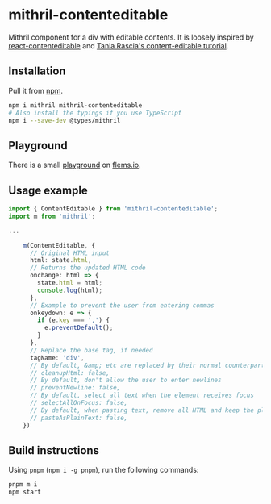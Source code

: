 # mithril-contenteditable

Mithril component for a div with editable contents. It is loosely inspired by [react-contenteditable](https://github.com/lovasoa/react-contenteditable) and [Tania Rascia's content-editable tutorial](https://www.taniarascia.com/content-editable-elements-in-javascript-react).

## Installation

Pull it from [npm](https://www.npmjs.com/package/mithril-contenteditable).

```bash
npm i mithril mithril-contenteditable
# Also install the typings if you use TypeScript
npm i --save-dev @types/mithril
```

## Playground

There is a small [playground](https://flems.io/#0=N4IgtglgJlA2CmIBcBWADAOgEwBoQDMIEBnZAbVADsBDMRJEDACwBcxYQ8BjAe0pfj9kIEAF8cVWvUYArUtz4ChDAMKLBLAKJQILagCMEAAgC8RgBQBKUwD4jwADqUjR3pWIsjH6gNP3RANxOLgD0AFRhRpqQnixM8K5M1JQA5gksPEZxCQCuxPAAThhGYSHBrnweRvAxKkmpCWbmPAUQKRA0sJoAbiw4rgjJOQAOABJssNYmdo7OLkYQ+BZcg5Qj4+ymJmbdPNBGaNaz8-Mr8ENjE3741LD5QXMuouUublVQPGB+3gIYH2A4F7zPhceppb56X4gsHwQGPeawageDawCE+eAYRHIiYPE5vTysTZmM4XFFGAD8WVaYAAysNqFx4MRzP8MB1KIVRgAVACyABlrEgjKz2ZzeXzcfNFhZoclwQAyeVGQmogCE2yMWJYKKOQNCISMKlgfAS8G6GiMAHddEwjAB5fQyeBcFgYJHENrODJGai7aB6owhA0OEAqZKUHied2erKZArnKBGPiwACeRmGBR4w0KLDTAHI9AU0iw80mljxHc6WCGA-jqr0-A6nS63cQPSlKOZgOIk612p0en17AGXIXi0Ljicp91bjl4EKVXCp-NxAHRJZJSdZQ1zIv6ywN0DnvCfhitWSzCrJYFyuFIgAlGo8c0+2Co7n8ir8C2W+LOekeB0KT9MkibxnoHRJpQqZZPE6aIpBAgAB6uiUZRzHWAECAACghlBcvAKF+GaFrTMO8IkfwGAZpRLAACLwDcOSwCwVibl+VTIZ4Zi0RgKwQMM+g8NQBRQHRPjUEYir1hofGwAJQkiWJEkYMW4l6OYBaESwITDHheaHvCHxcDkdBUYRzpqGAYCgZpHT5AU2rinm-Q3HcsJZNpRgAD7eUYeYGdekp3oaqxGCMRgfnyX5KJ4pTlHWLDUnSDJMt8theAGGDxnpqXmCE8qUPoxDDAEITAf5BlZTliKMvl8q0KV5X9Hm8pVfCLjZfAuV1QVKQsGVFV5jY7XLl1PXwPVLGDS1AA8gVOLeERGHREDEAYxgaIUQE+kYHKWpqHQJPFGGVJ4OjrYY8AAHLwJa8kcsQxHmvwGWTq8Z1GAA1vAKZqFAjQyVRP1-TwAM+X5vG-hAoLsdK5gg-9jQagAjAAzLqHVA664E5AUlAAGqzoDbn3AG8O8TRL30Yx1DMQe5HLi4lPxtTDFMSxbFrke5Q3qd7iePkCAugAgm+fhWG9QL5CwXIQHQPA5Kxktke98zGaZskWVwVk2ZQUCaULVZi7ALlGKT8CGScPaHEF5S4-jjPApQXDxuiQpdsKnwgSwSXEBOUGgnKCSiEY65S1jp4YNu4JmDH8DsS4Uf-H4-zsau8LdBAd0e2rLg+H7E4jsqExLkzegpNdUh+HmOjdC5xcXRt8CJmYFtl8uWHwCLxC4dQHQEURZhJXOHdTiSayXESVKj8XVMaLd91HX4I+wsXRui2+dqUAAYjwJlPcPBSz1jLjx2PJwYFfGZZsQa5j+HqsBg7zhgOYxcV1XdAX-MedTlf1FMzDGID-PE6hvw6D0FdIUqom5XSgKA52+B955CFBvFgJtt57wPhSLw8BhYYPFkKHI+tGJHQQcXM+lAOjDCVkKGoug6jB0QVQwweMPaWwygwlgTCdweQnusCYlgWFQS7kKLuPc+4Dy8pSLuUj8JeWIaQwgHIKGn2diDGibZxGswXndB6CRKRwIQIvAxT0lEAxUS3RBGcmZGDABgEeHhdxCIDFbFcZc+Z8ycHWEWwxhgSymDMBKn1Tx+DViqIUeZZr6BsNoXQ9j4CzRCLEvMvNyj23gCwPGzg1ZZxzhYboEYAZBKdicF+RgyDFzfnmJgKMzZ5hiEwVosAAC0bhYot10M3AyiCanDAaSLIwPIbQtIqGAYYJpXrIIKLtOuVobTVEgc3GKGhiAYF6dU8wahvz8HiVAhA-Q-4nEiV4SEGJFyUMDAaR82T8ZPWyOFYYUB0SJiihUAGVz44LiuE-dRJwo4qj8FeK5H13A8AQJiHgKQXHsHcXY2xdjrlRCQo1Yw3p56vUeXkQo5tMxfC2q0VI4ybJ33+VBEGHxLSUHoRHJFUoljmAxCDLYZgXIGTKfS6ogDaLszppzeFSLjz0sRXYoMRhHwTVggkfQSJ0jUAqtKDkLcW5XM-lIKJdcG7kvFQAITTJY-lQ4GoTICNUFgXAfTxiMDVVKiZ9BpmyBAWZEYCg2VRLwEhAgCj0kclaP8moeA8A9MS5BB8MBXPFQIqesAhTt0jQafVwpab036B8SgBZXzGgOtihysZqjfhdfoo6ZL6XisxSwUxR0423HyCIvVBqU0sX6OgrNnkiK-kENK6oCAzKeHjIyCA5onphryAmvBBDMG7xQf7c2ta146sTY2jmQ5O3-iRCwHaXF+jxjAM+BItx3zih9Prb68BurdtyohbSEbF3pg3d3XueFB4sBre5Gxwitl5gGf0Kp5K8x71mXu61HQZk2U3XwfoLRzbQfsnoN8O0ElZ0kpQYYAJEjOi+kmJW9i0w5UyHwfyIianUDNsAIwoLlTxnwFE1gLBgFICDO0OIOR9B8U+CEbaX1ujMQeikYgIQmktPaeAgQyyrraq5VkES45-IAH1DDJC+pJoVLUADiuhRisc2f+jZxcAC6n6sb6Z5nMLxi1KAOL3V6lkKC+0YCElAFM-Q-HDA3JwEA6CICVGEAADhQEgNAYgJAgBoHQYQfE2weY6RoYQYh9N4Ael9UgSAKChakMIITRAPN4w4AwOjDGgwkOGF9FI7GwCCdGUQAAAijDAdWABslW4gtIwHIDzuZszCGIK7ASLB4uiCAA) on [flems.io](https://flems.io).

## Usage example

```ts
import { ContentEditable } from 'mithril-contenteditable';
import m from 'mithril';

...

    m(ContentEditable, {
      // Original HTML input
      html: state.html,
      // Returns the updated HTML code
      onchange: html => {
        state.html = html;
        console.log(html);
      },
      // Example to prevent the user from entering commas
      onkeydown: e => {
        if (e.key === ',') {
          e.preventDefault();
        }
      },
      // Replace the base tag, if needed
      tagName: 'div',
      // By default, &amp; etc are replaced by their normal counterpart when losing focus.
      // cleanupHtml: false,
      // By default, don't allow the user to enter newlines
      // preventNewline: false,
      // By default, select all text when the element receives focus
      // selectAllOnFocus: false,
      // By default, when pasting text, remove all HTML and keep the plain text.
      // pasteAsPlainText: false,
    })

```

## Build instructions

Using `pnpm` (`npm i -g pnpm`), run the following commands:

```bash
pnpm m i
npm start
```

